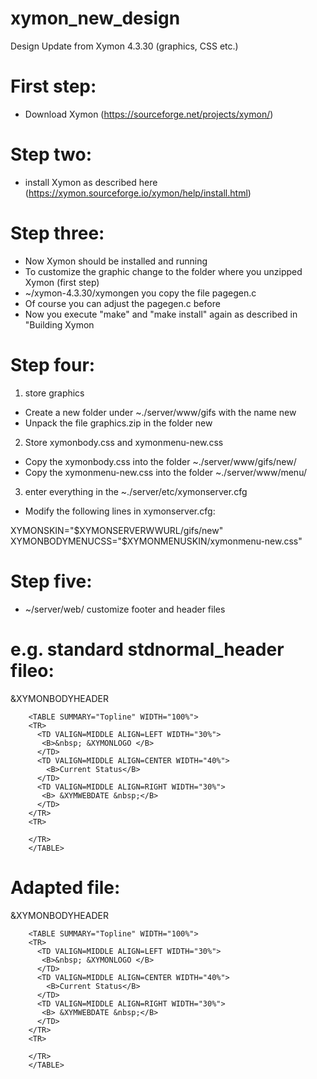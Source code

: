 # xymon_new_design
Design Update from Xymon 4.3.30 (graphics, CSS etc.)


# First step: 
- Download Xymon (https://sourceforge.net/projects/xymon/)

# Step two:
- install Xymon as described here (https://xymon.sourceforge.io/xymon/help/install.html)

# Step three:
- Now Xymon should be installed and running
- To customize the graphic change to the folder where you unzipped Xymon (first step)
- ~/xymon-4.3.30/xymongen you copy the file pagegen.c 
- Of course you can adjust the pagegen.c before
- Now you execute "make" and "make install" again as described in "Building Xymon

# Step four:
1. store graphics 
  - Create a new folder under ~./server/www/gifs with the name new
  - Unpack the file graphics.zip in the folder new
2. Store xymonbody.css and xymonmenu-new.css
  - Copy the xymonbody.css into the folder ~./server/www/gifs/new/
  - Copy the xymonmenu-new.css into the folder ~./server/www/menu/
3. enter everything in the ~./server/etc/xymonserver.cfg
  - Modify the following lines in xymonserver.cfg:
  
  XYMONSKIN="$XYMONSERVERWWURL/gifs/new"	  
  XYMONBODYMENUCSS="$XYMONMENUSKIN/xymonmenu-new.css"



# Step five:
- ~/server/web/ customize footer and header files

# e.g. standard stdnormal_header fileo:


<!DOCTYPE HTML PUBLIC "-//W3C//DTD HTML 4.0//EN">
<HTML>
<HEAD>
<META HTTP-EQUIV="Content-Type" CONTENT="&HTMLCONTENTTYPE">
<META HTTP-EQUIV="REFRESH" CONTENT="&XYMWEBREFRESH">
<META HTTP-EQUIV="EXPIRES" CONTENT="Sat, 01 Jan 2001 00:00:00 GMT">
<META HTTP-EQUIV="Set-Cookie" CONTENT="pagepath=&XYMWEBPAGEPATH; path=/">
<META HTTP-EQUIV="Set-Cookie" CONTENT="host=; path=/">
<TITLE>&XYMWEBBACKGROUND : Xymon - Status @ &XYMWEBDATE</TITLE>

<!-- Styles for the Xymon body  -->
<link rel="stylesheet" type="text/css" href="&XYMONBODYCSS">

<!-- Styles for the menu bar -->
<link rel="stylesheet" type="text/css" href="&XYMONBODYMENUCSS">

<!-- The favicon image -->
<link rel="shortcut icon" href="&XYMONSKIN/favicon-&XYMWEBBACKGROUND.ico">
<link rel="stylesheet" type="text/css" href="/xymon/gifs/static/xymonbody.css">
</HEAD>

<BODY class="&XYMWEBBACKGROUND">

&XYMONBODYHEADER

<div class="webpage_header">
	
		<TABLE SUMMARY="Topline" WIDTH="100%">
		<TR>
		  <TD VALIGN=MIDDLE ALIGN=LEFT WIDTH="30%">
		   <B>&nbsp; &XYMONLOGO </B>
		  </TD>
		  <TD VALIGN=MIDDLE ALIGN=CENTER WIDTH="40%">
			<B>Current Status</B>
		  </TD>
		  <TD VALIGN=MIDDLE ALIGN=RIGHT WIDTH="30%">
		   <B> &XYMWEBDATE &nbsp;</B>
		  </TD>
		</TR>
		<TR>
		  
		</TR>
		</TABLE>
</div>		


# Adapted file:

<!DOCTYPE HTML PUBLIC "-//W3C//DTD HTML 4.0//EN">
<HTML>
<HEAD>
<META HTTP-EQUIV="Content-Type" CONTENT="&HTMLCONTENTTYPE">
<META HTTP-EQUIV="REFRESH" CONTENT="&XYMWEBREFRESH">
<META HTTP-EQUIV="EXPIRES" CONTENT="Sat, 01 Jan 2001 00:00:00 GMT">
<META HTTP-EQUIV="Set-Cookie" CONTENT="pagepath=&XYMWEBPAGEPATH; path=/">
<META HTTP-EQUIV="Set-Cookie" CONTENT="host=; path=/">
<TITLE>&XYMWEBACKGROUND : Xymon - Status @ &XYMWEBDATE</TITLE>
<!-- Styles for the Xymon body -->
<link rel="stylesheet" type="text/css" href="&XYMONBODYCSS">
<!-- Styles for the menu bar -->
<link rel="stylesheet" type="text/css" href="&XYMONBODYMENUCSS">
<!-- The favicon image -->
<link rel="shortcut icon" href="&XYMONSKIN/favicon-&XYMWEBBACKGROUND.ico">
<link rel="stylesheet" type="text/css" href="/xymon/gifs/new/xymonbody.css">
</HEAD>

<BODY class="&XYMWEBBACKGROUND">

&XYMONBODYHEADER

<div class="webpage_header">
	
		<TABLE SUMMARY="Topline" WIDTH="100%">
		<TR>
		  <TD VALIGN=MIDDLE ALIGN=LEFT WIDTH="30%">
		   <B>&nbsp; &XYMONLOGO </B>
		  </TD>
		  <TD VALIGN=MIDDLE ALIGN=CENTER WIDTH="40%">
			<B>Current Status</B>
		  </TD>
		  <TD VALIGN=MIDDLE ALIGN=RIGHT WIDTH="30%">
		   <B> &XYMWEBDATE &nbsp;</B>
		  </TD>
		</TR>
		<TR>
		  
		</TR>
		</TABLE>
</div>		
<br>
